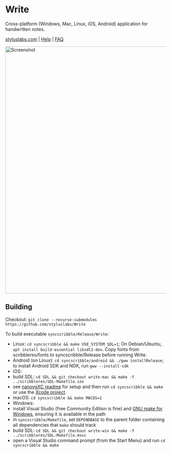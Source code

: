 # Write #

Cross-platform (Windows, Mac, Linux, iOS, Android) application for handwritten notes.

[styluslabs.com](http://styluslabs.com) | [Help](http://styluslabs.com/write/Help.html) | [FAQ](http://styluslabs.com/faq)

<img alt="Screenshot" src="https://github.com/user-attachments/assets/cc3f1690-073b-4c0e-81ce-f1b4e5ff9fff" width="768">


## Building ##

Checkout: `git clone --recurse-submodules https://github.com/styluslabs/Write`

To build executable `syncscribble/Release/Write`:
* Linux: `cd syncscribble && make USE_SYSTEM_SDL=1`; On Debian/Ubuntu, `apt install build-essential libsdl2-dev`.  Copy fonts from scribbleres/fonts to syncscribble/Release before running Write.
* Android (on Linux): `cd syncscribble/android && ./gww installRelease`; to install Android SDK and NDK, run `gww --install-sdk`
* iOS:
 * build SDL: `cd SDL && git checkout write-mac && make -f ../scribbleres/SDL-Makefile.ios`
 * see [nanovgXC readme](https://github.com/styluslabs/nanovgXC?tab=readme-ov-file#example-app) for setup and then run `cd syncscribble && make` or use the [Xcode project](xcode/Write).
* macOS: `cd syncscribble && make MACOS=1`
* Windows:
 * install Visual Studio (free Community Edition is fine) and [GNU make for Windows](http://www.equation.com/servlet/equation.cmd?fa=make), ensuring it is available in the path
 * in `syncscribble/Makefile`, set `DEPENDBASE` to the parent folder containing all dependencies that `make` should track
 * build SDL: `cd SDL && git checkout write-win && make -f ../scribbleres/SDL-Makefile.msvc`
 * open a Visual Studio command prompt (from the Start Menu) and run `cd syncscribble && make`
